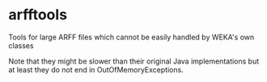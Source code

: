 arfftools
=========

Tools for large ARFF files which cannot be easily handled by WEKA's own classes

Note that they might be slower than their original Java implementations but at least they do not end in OutOfMemoryExceptions.

